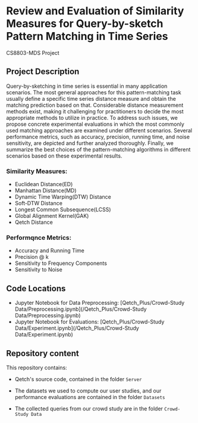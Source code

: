 # Review and Evaluation of Similarity Measures for Query-by-sketch Pattern Matching in Time Series
CS8803-MDS Project

## Project Description

Query-by-sketching in time series is essential in many application scenarios. The most general approaches for this pattern-matching task usually define a specific time series distance measure and obtain the matching prediction based on that. Considerable distance measurement methods exist, making it challenging for practitioners to decide the most appropriate methods to utilize in practice. To address such issues, we propose concrete experimental evaluations in which the most commonly used matching approaches are examined under different scenarios. Several performance metrics, such as accuracy, precision, running time, and noise sensitivity, are depicted and further analyzed thoroughly. Finally, we summarize the best choices of the pattern-matching algorithms in different scenarios based on these experimental results.


### Similarity Measures:

- Euclidean Distance(ED)
- Manhattan Distance(MD)
- Dynamic Time Warping(DTW) Distance
- Soft-DTW Distance
- Longest Common Subsequence(LCSS) 
- Global Alignment Kernel(GAK)
- Qetch Distance

### Performqnce Metrics:

- Accuracy and Running Time 
- Precision @ k
- Sensitivity to Frequency Components
- Sensitivity to Noise

## Code Locations

- Jupyter Notebook for Data Preprocessing: [Qetch_Plus/Crowd-Study Data/Preprocessing.ipynb](/Qetch_Plus/Crowd-Study Data/Preprocessing.ipynb)
- Jupyter Notebook for Evaluations: [Qetch_Plus/Crowd-Study Data/Experiment.ipynb](/Qetch_Plus/Crowd-Study Data/Experiment.ipynb)


## Repository content

This repository contains:

- Qetch's source code, contained in the folder `Server`

- The datasets we used to compute our user studies, and our performance evaluations are contained in the folder `Datasets`

- The collected queries from our crowd study are in the folder `Crowd-Study Data`
